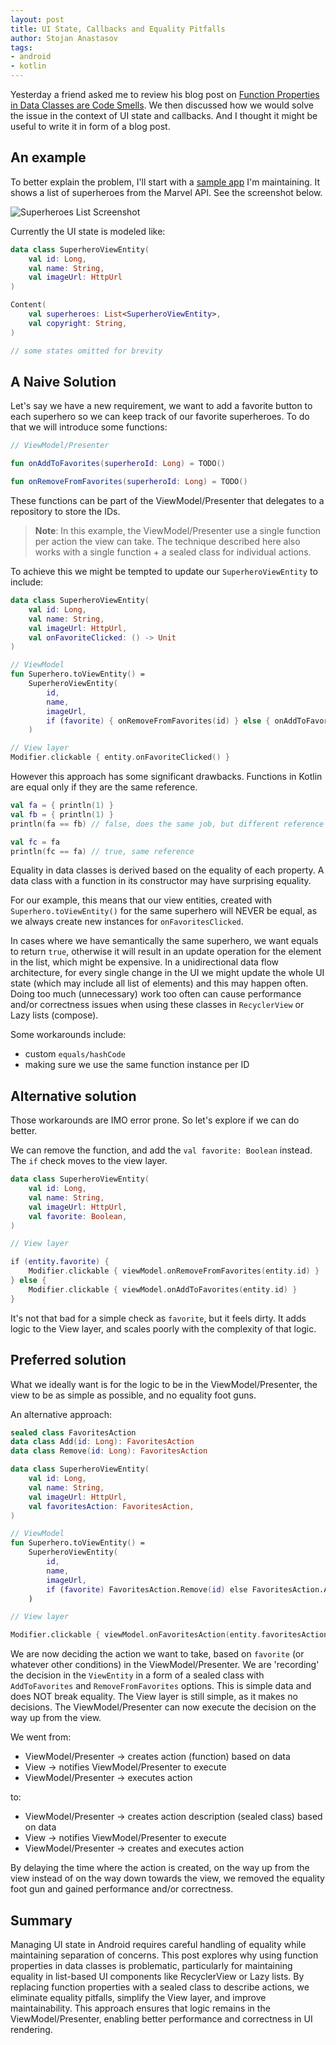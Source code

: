 ```yaml
---
layout: post
title: UI State, Callbacks and Equality Pitfalls
author: Stojan Anastasov
tags:
- android
- kotlin
---
```


Yesterday a friend asked me to review his blog post on [Function Properties in Data Classes are Code Smells][1]. We then discussed how we would solve the issue in the context of UI state and callbacks. And I thought it might be useful to write it in form of a blog post.

## An example

To better explain the problem, I'll start with a [sample app][2] I'm maintaining. It shows a list of superheroes from the Marvel API. See the screenshot below.

![Superheroes List Screenshot](https://raw.githubusercontent.com/LordRaydenMK/SuperheroesAndroid/refs/heads/main/images/superheroes.png)

Currently the UI state is modeled like:

```kotlin
data class SuperheroViewEntity(
    val id: Long, 
    val name: String, 
    val imageUrl: HttpUrl
)

Content(
    val superheroes: List<SuperheroViewEntity>,
    val copyright: String,
)

// some states omitted for brevity
```

## A Naive Solution

Let's say we have a new requirement, we want to add a favorite button to each superhero so we can keep track of our favorite superheroes. To do that we will introduce some functions:

```kotlin
// ViewModel/Presenter

fun onAddToFavorites(superheroId: Long) = TODO()

fun onRemoveFromFavorites(superheroId: Long) = TODO()
```

These functions can be part of the ViewModel/Presenter that delegates to a repository to store the IDs.



> **Note**: In this example, the ViewModel/Presenter use a single function per action the view can take. The technique described here also works with a single function + a sealed class for individual actions.

To achieve this we might be tempted to update our `SuperheroViewEntity` to include:

```kotlin
data class SuperheroViewEntity(
    val id: Long, 
    val name: String, 
    val imageUrl: HttpUrl,
    val onFavoriteClicked: () -> Unit
)

// ViewModel
fun Superhero.toViewEntity() =
    SuperheroViewEntity(
        id,
        name,
        imageUrl,
        if (favorite) { onRemoveFromFavorites(id) } else { onAddToFavorites(id) }
    )

// View layer
Modifier.clickable { entity.onFavoriteClicked() }
```

However this approach has some significant drawbacks. Functions in Kotlin are equal only if they are the same reference.

```kotlin
val fa = { println(1) }
val fb = { println(1) }
println(fa == fb) // false, does the same job, but different reference

val fc = fa
println(fc == fa) // true, same reference
```

Equality in data classes is derived based on the equality of each property. A data class with a function in its constructor may have surprising equality. 

For our example, this means that our view entities, created with `Superhero.toViewEntity()` for the same superhero will NEVER be equal, as we always create new instances for `onFavoritesClicked`.

In cases where we have semantically the same superhero, we want equals to return `true`, otherwise it will result in an update operation for the element in the list, which might be expensive. In a unidirectional data flow architecture, for every single change in the UI we might update the whole UI state (which may include all list of elements) and this may happen often. Doing too much (unnecessary) work too often can cause performance and/or correctness issues when using these classes in `RecyclerView` or Lazy lists (compose). 

Some workarounds include:

- custom `equals/hashCode`
- making sure we use the same function instance per ID

## Alternative solution

Those workarounds are IMO error prone. So let's explore if we can do better.

We can remove the function, and add the `val favorite: Boolean` instead. The `if` check moves to the view layer.

```kotlin
data class SuperheroViewEntity(
    val id: Long, 
    val name: String, 
    val imageUrl: HttpUrl,
    val favorite: Boolean,
)

// View layer

if (entity.favorite) {
    Modifier.clickable { viewModel.onRemoveFromFavorites(entity.id) }
} else {
    Modifier.clickable { viewModel.onAddToFavorites(entity.id) }
}

```

It's not that bad for a simple check as `favorite`, but it feels dirty. It adds logic to the View layer, and scales poorly with the complexity of that logic.

## Preferred solution

What we ideally want is for the logic to be in the ViewModel/Presenter, the view to be as simple as possible, and no equality foot guns.

An alternative approach:

```kotlin
sealed class FavoritesAction
data class Add(id: Long): FavoritesAction
data class Remove(id: Long): FavoritesAction

data class SuperheroViewEntity(
    val id: Long, 
    val name: String, 
    val imageUrl: HttpUrl,
    val favoritesAction: FavoritesAction,
)

// ViewModel
fun Superhero.toViewEntity() =
    SuperheroViewEntity(
        id,
        name,
        imageUrl,
        if (favorite) FavoritesAction.Remove(id) else FavoritesAction.Add(id)
    )

// View layer

Modifier.clickable { viewModel.onFavoritesAction(entity.favoritesAction) }

```

We are now deciding the action we want to take, based on `favorite` (or whatever other conditions) in the ViewModel/Presenter. We are 'recording' the decision in the `ViewEntity` in a form of a sealed class with `AddToFavorites` and `RemoveFromFavorites` options. This is simple data and does NOT break equality.
The View layer is still simple, as it makes no decisions. The ViewModel/Presenter can now execute the decision on the way up from the view.

We went from:

- ViewModel/Presenter -> creates action (function) based on data
- View -> notifies ViewModel/Presenter to execute
- ViewModel/Presenter -> executes action

to:

- ViewModel/Presenter -> creates action description (sealed class) based on data
- View -> notifies ViewModel/Presenter to execute
- ViewModel/Presenter -> creates and executes action

By delaying the time where the action is created, on the way up from the view instead of on the way down towards the view, we removed the equality foot gun and gained performance and/or correctness.

## Summary

Managing UI state in Android requires careful handling of equality while maintaining separation of concerns. This post explores why using function properties in data classes is problematic, particularly for maintaining equality in list-based UI components like RecyclerView or Lazy lists. By replacing function properties with a sealed class to describe actions, we eliminate equality pitfalls, simplify the View layer, and improve maintainability. This approach ensures that logic remains in the ViewModel/Presenter, enabling better performance and correctness in UI rendering.

[1]: https://marcellogalhardo.dev/posts/function-properties-in-data-classes-are-code-smells
[2]: https://github.com/LordRaydenMK/SuperheroesAndroid